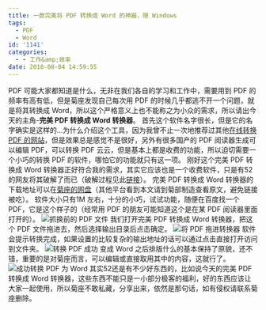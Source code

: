 ```yaml
---
title: 一款完美将 PDF 转换成 Word 的神器，限 Windows
tags:
  - PDF
  - Word
id: '1141'
categories:
  - - 工作&amp;效率
date: 2018-08-04 14:59:55
---
```


PDF 可能大家都知道是什么，无非在我们各自的学习和工作中，需要用到 PDF 的频率有高有低，但是菊座发现自己每次用 PDF 的时候几乎都逃不开一个问题，就是将其转换成 Word，所以这个严格意义上也不能称之为小众的需求，所以请出今天的主角-**完美 PDF 转换成 Word 转换器**。 首先这个软件名字很长，但是它的名字确实是这样的...为什么介绍这个工具，因为我曾不止一次地推荐过其他[在线转换 PDF 的网站](https://www.jubuzz.com/geek/334.html)，但是效果总是感觉不是很好，另外有很多国产的 PDF 阅读器生成可以编辑 PDF，可以转换 PDF 云云，但是基本上都是收费的功能，所以迫切需要一个小巧的转换 PDF 的软件，哪怕它的功能就只有这一项。 刚好这个完美 PDF 转换成 Word 转换器正好符合我的需求，其实它应该也是一个收费软件，只是有52的网友将其破解了而已（破解过程见此[链接](https://www.52pojie.cn/thread-719249-1-1.html)）。 完美 PDF 转换成 Word 转换器的下载地址可以在[菊座的网盘](https://jubuzz.pipipan.com/fs/18034009-301809061)（其他平台看到本文请到菊部制造查看原文，避免链接被吃）。 软件大小只有1M 左右，十分的小巧，试试功能，随便在百度找一个 PDF，它是这个样子的（经常用 PDF 的朋友可能知道这个是在某 PDF 阅读器里面打开的）。 ![抓换前的 PDF 文件](https://i.loli.net/2018/08/04/5b654c0a991f5.png) 我们打开完美 PDF 转换成 Word 转换器，把这个 PDF 文件拖进去，然后选择输出目录后点击确定。 ![将 PDF 拖进转换器](https://i.loli.net/2018/08/04/5b654c4e254a9.png) 软件会提示转换完成，如果设置的比较复杂的输出地址的话可以通过点击直接打开访问到文件夹。 ![转换 PDF 成功](https://i.loli.net/2018/08/04/5b654c79afc82.png) 变成 Word 之后排版什么的基本保持了原貌，还不错，重要的是对菊座而言，可以编辑或直接取用其中的内容，这就行了。 ![成功转换 PDF 为 Word](https://i.loli.net/2018/08/04/5b654ca2cca69.png) 其实52还是有不少好东西的，比如说今天的完美 PDF 转换成 Word 转换器，这些东西不能只是一小部分极客的福利，好的东西应该让大家一起使用，所以菊座不敢私藏，分享出来，依然是那句话，如有侵权请联系菊座删除。